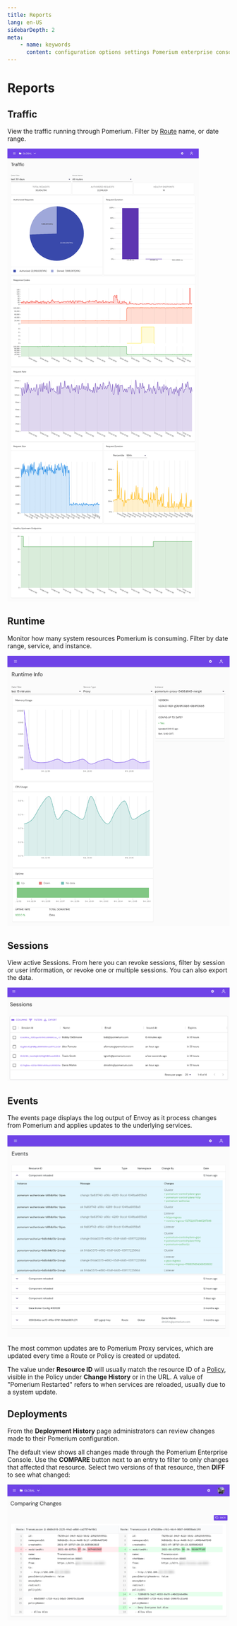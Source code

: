 ```yaml
---
title: Reports
lang: en-US
sidebarDepth: 2
meta:
    - name: keywords
      content: configuration options settings Pomerium enterprise console
---
```


# Reports

## Traffic

View the traffic running through Pomerium. Filter by [Route][route-concept] name, or date range.

![The Traffic page in Pomerium Enterprise](../img/traffic-fullpage.png)


## Runtime

Monitor how many system resources Pomerium is consuming. Filter by date range, service, and instance.

![The Runtime Info page in Pomerium Enterprise](../img/runtime-fullpage.png)


## Sessions

View active Sessions. From here you can revoke sessions, filter by session or user information, or revoke one or multiple sessions. You can also export the data.

![The Sessions page in Pomerium Enterprise](../img/sessions-fullpage.png)


## Events

The events page displays the log output of Envoy as it process changes from Pomerium and applies updates to the underlying services.

![The Events page in Pomerium Enterprise](../img/events-fullpage.png)

The most common updates are to Pomerium Proxy services, which are updated every time a Route or Policy is created or updated.

The value under **Resource ID** will usually match the resource ID of a [Policy][policy-reference], visible in the Policy under **Change History** or in the URL. A value of "Pomerium Restarted" refers to when services are reloaded, usually due to a system update.


## Deployments

From the **Deployment History** page administrators can review changes made to their Pomerium configuration.

The default view shows all changes made through the Pomerium Enterprise Console. Use the **COMPARE** button next to an entry to filter to only changes that affected that resource. Select two versions of that resource, then **DIFF** to see what changed:

![A screenshot showing the diff of a change to a route, adding a policy](../img/deployment-diff.png)


[route-concept]: /enterprise/concepts.md#routes
[route-reference]: /enterprise/reference/manage.md#routes
[namespace-concept]: /enterprise/concepts.md#namespaces
[namespace-reference]: /enterprise/reference/configure.md#namespaces
[service-accounts-concept]: /enterprise/concepts.md#service-accounts
[policy-reference]: /enterprise/reference/manage.md#policies-2
